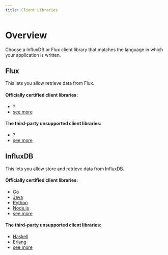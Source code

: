 ```yaml
---
title: Client Libraries
---
```


# Overview

Choose a InfluxDB or Flux client library that matches the language in which your application is written.

## Flux

This lets you allow retrieve data from Flux.

#### Officially certified client libraries:

* ?
* [see more](/client_libraries/libraries/certified/#flux)

#### The third-party unsupported client libraries:

* ?
* [see more](/client_libraries/libraries/third_party/#flux)



## InfluxDB

This lets you allow store and retrieve data from InfluxDB.

#### Officially certified client libraries:

* [Go](https://github.com/influxdata/influxdb/tree/master/client)
* [Java](https://github.com/influxdata/influxdb-java)
* [Python](https://github.com/influxdb/influxdb-python)
* [Node.js](https://github.com/node-influx/node-influx)
* [see more](/client_libraries/libraries/certified/#influxdb)

#### The third-party unsupported client libraries:

* [Haskell](https://github.com/maoe/influxdb-haskell)
* [Erlang](https://github.com/gossiperl/erflux)
* [see more](/client_libraries/libraries/third_party/#influxdb)
